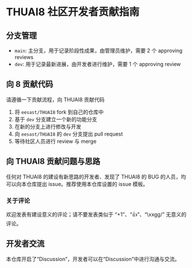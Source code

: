 # THUAI8 社区开发者贡献指南

## 分支管理

+ `main`: 主分支，用于记录阶段性成果，由管理员维护，需要 2 个 approving reviews
+ `dev`: 用于记录最新进展，由开发者进行维护，需要 1 个 approving review

## 向 8 贡献代码

请遵循一下贡献流程，向 THUAI8 贡献代码 

1. 将 `eesast/THUAI8` fork 到自己的仓库中
2. 基于 `dev` 分支建立一个新的功能分支
3. 在新的分支上进行修改与开发
4. 向 `eesast/THUAI8` 的 `dev` 分支提出 pull request
5. 等待社区人员进行 review 与 merge

## 向 THUAI8 贡献问题与思路

任何对 THUAI8 的建设有新思路的开发者、发现了 THUAI8 的 BUG 的人员，均可以向本仓库提出 issue。推荐使用本仓库设置的 issue 模板。

### 关于评论

欢迎发表有建设意义的评论；请不要发表类似于 “+1”、“👍”、“\xxgg/” 无意义的评论。

## 开发者交流

本仓库开启了“Discussion”，开发者可以在“Discussion”中进行沟通与交流。
